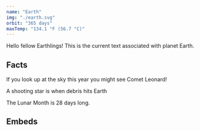 ```yaml
---
name: "Earth"
img: "./earth.svg"
orbit: "365 days"
maxTemp: "134.1 °F (56.7 °C)"
---
```


Hello fellow Earthlings! This is the current text associated with planet Earth.
## Facts

<Callout variant="comet"> If you look up at the sky this year you might see Comet Leonard! </Callout>

<Callout variant="star"> A shooting star is when debris hits Earth</Callout>

<Callout variant="moon"> The Lunar Month is 28 days long. </Callout>

## Embeds
<Spotify spotifyLink="album/7253n8oKnyOumxC2trgmM8" />
<CodePen codePenId="PNaGbb" />
<Instagram instagramId="B7ISOoHne6s" />
